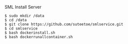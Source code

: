 
SML Install Server

```
$ sudo mkdir /data
$ cd /data
$ git clone https://github.com/suteetoe/smlservice.git
$ cd smlservice
$ bash dockerinstall.sh
$ bash dockerrunallcontainer.sh

```

